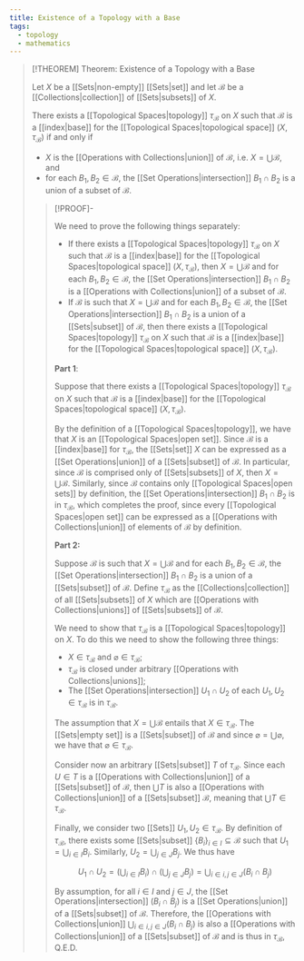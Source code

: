```yaml
---
title: Existence of a Topology with a Base
tags:
  - topology
  - mathematics
---
```


>[!THEOREM] Theorem: Existence of a Topology with a Base
>
>Let $X$ be a [[Sets|non-empty]] [[Sets|set]] and let $\mathcal{B}$ be a [[Collections|collection]] of [[Sets|subsets]] of $X$.
>
>There exists a [[Topological Spaces|topology]] $\tau_\mathcal{B}$ on $X$ such that $\mathcal{B}$ is a [[index|base]] for the [[Topological Spaces|topological space]] $(X, \tau_\mathcal{B})$ if and only if
>- $X$ is the [[Operations with Collections|union]] of $\mathcal{B}$, i.e. $X = \bigcup \mathcal{B}$, and
>- for each $B_1, B_2 \in \mathcal{B}$, the [[Set Operations|intersection]] $B_1 \cap B_2$ is a union of a subset of $\mathcal{B}$.
>
>>[!PROOF]-
>>
>>We need to prove the following things separately:
>>- If there exists a [[Topological Spaces|topology]] $\tau_\mathcal{B}$ on $X$ such that $\mathcal{B}$ is a [[index|base]] for the [[Topological Spaces|topological space]] $(X, \tau_\mathcal{B})$, then $X = \bigcup \mathcal{B}$ and for each $B_1, B_2 \in \mathcal{B}$, the [[Set Operations|intersection]] $B_1 \cap B_2$ is a [[Operations with Collections|union]] of a subset of $\mathcal{B}$.
>>- If $\mathcal{B}$ is such that $X = \bigcup \mathcal{B}$ and for each $B_1, B_2 \in \mathcal{B}$, the [[Set Operations|intersection]] $B_1 \cap B_2$ is a union of a [[Sets|subset]] of $\mathcal{B}$, then there exists a [[Topological Spaces|topology]] $\tau_\mathcal{B}$ on $X$ such that $\mathcal{B}$ is a [[index|base]] for the [[Topological Spaces|topological space]] $(X, \tau_\mathcal{B})$.
>>
>>**Part 1**: 
>>
>>Suppose that there exists a [[Topological Spaces|topology]] $\tau_\mathcal{B}$ on $X$ such that $\mathcal{B}$ is a [[index|base]] for the [[Topological Spaces|topological space]] $(X, \tau_\mathcal{B})$.
>>
>>By the definition of a [[Topological Spaces|topology]], we have that $X$ is an [[Topological Spaces|open set]]. Since $\mathcal{B}$ is a [[index|base]] for $\tau_\mathcal{B}$, the [[Sets|set]] $X$ can be expressed as a [[Set Operations|union]] of a [[Sets|subset]] of $\mathcal{B}$. In particular, since $\mathcal{B}$ is comprised only of [[Sets|subsets]] of $X$, then $X = \bigcup \mathcal{B}$. Similarly, since $\mathcal{B}$ contains only [[Topological Spaces|open sets]] by definition, the [[Set Operations|intersection]] $B_1 \cap B_2$ is in $\tau_\mathcal{B}$, which completes the proof, since every [[Topological Spaces|open set]] can be expressed as a [[Operations with Collections|union]] of elements of $\mathcal{B}$ by definition.
>>
>>**Part 2:** 
>>
>>Suppose $\mathcal{B}$ is such that $X = \bigcup \mathcal{B}$ and for each $B_1, B_2 \in \mathcal{B}$, the [[Set Operations|intersection]] $B_1 \cap B_2$ is a union of a [[Sets|subset]] of $\mathcal{B}$. Define $\tau_\mathcal{B}$ as the [[Collections|collection]] of all [[Sets|subsets]] of $X$ which are [[Operations with Collections|unions]] of [[Sets|subsets]] of $\mathcal{B}$. 
>>
>>We need to show that $\tau_\mathcal{B}$ is a [[Topological Spaces|topology]] on $X$. To do this we need to show the following three things:
>>- $X \in \tau_\mathcal{B}$ and $\varnothing \in \tau_\mathcal{B}$;
>>- $\tau_\mathcal{B}$ is closed under arbitrary [[Operations with Collections|unions]];
>>- The [[Set Operations|intersection]] $U_1 \cap U_2$ of each $U_1, U_2 \in \tau_\mathcal{B}$ is in $\tau_\mathcal{B}$.
>>
>>The assumption that $X = \bigcup\mathcal{B}$ entails that $X \in \tau_\mathcal{B}$. The [[Sets|empty set]] is a [[Sets|subset]] of $\mathcal{B}$ and since $\varnothing = \bigcup \varnothing$, we have that $\varnothing \in \tau_\mathcal{B}$.
>>
>>Consider now an arbitrary [[Sets|subset]] $T$ of $\tau_\mathcal{B}$. Since each $U \in T$ is a [[Operations with Collections|union]] of a [[Sets|subset]] of $\mathcal{B}$, then $\bigcup T$ is also a [[Operations with Collections|union]] of a [[Sets|subset]] $\mathcal{B}$, meaning that $\bigcup T \in \tau_\mathcal{B}$.
>>
>>Finally, we consider two [[Sets]] $U_1, U_2 \in \tau_\mathcal{B}$. By definition of $\tau_\mathcal{B}$, there exists some [[Sets|subset]] $\{B_i\}_{i \in I} \subseteq \mathcal{B}$ such that $U_1 = \bigcup_{i \in I} B_i$. Similarly, $U_2 = \bigcup_{j \in J} B_j$. We thus have
>>
>>$$U_1 \cap U_2 = \left(\bigcup_{i \in I} B_i\right) \cap \left(\bigcup_{j \in J} B_j\right) = \bigcup_{i \in i, j \in J} (B_i \cap B_j)$$
>>
>>By assumption, for all $i \in I$ and $j \in J$, the [[Set Operations|intersection]] $(B_i \cap B_j)$ is a [[Set Operations|union]] of a [[Sets|subset]] of $\mathcal{B}$. Therefore, the [[Operations with Collections|union]] $\bigcup_{i \in i, j \in J} (B_i \cap B_j)$ is also a [[Operations with Collections|union]] of a [[Sets|subset]] of $\mathcal{B}$ and is thus in $\tau_\mathcal{B}$, Q.E.D.
>>
>